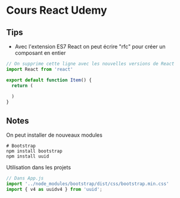 # Cours React Udemy

## Tips
- Avec l'extension ES7 React on peut écrire "rfc" pour créer un composant en entier
```js
// On supprime cette ligne avec les nouvelles versions de React
import React from 'react'

export default function Item() {
  return (
    
  )
}
```

## Notes
On peut installer de nouveaux modules

```shell
# Bootstrap
npm install bootstrap
npm install uuid
```
Utilisation dans les projets
```js
// Dans App.js
import '../node_modules/bootstrap/dist/css/bootstrap.min.css'
import { v4 as uuidv4 } from 'uuid';
```